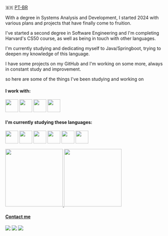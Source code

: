 🇧🇷️ [PT-BR]()

With a degree in Systems Analysis and Development, I started 2024 with various plans and projects that have finally come to fruition. 

I've started a second degree in Software Engineering and I'm completing Harvard's CS50 course, as well as being in touch with other languages.

I'm currently studying and dedicating myself to Java/Springboot, trying to deepen my knowledge of this language. 

I have some projects on my GitHub and I'm working on some more, always in constant study and improvement.


so here are some of the things I've been studying and working on


#### I work with:

<img src="https://cdn.jsdelivr.net/gh/devicons/devicon/icons/python/python-original.svg" width="40" height="40"/> <img src="https://cdn.jsdelivr.net/gh/devicons/devicon@latest/icons/mysql/mysql-original-wordmark.svg" width="40" height="40"/> <img src="https://cdn.jsdelivr.net/gh/devicons/devicon/icons/androidstudio/androidstudio-original.svg" width="40" height="40"/> <img src="https://cdn.jsdelivr.net/gh/devicons/devicon/icons/java/java-original-wordmark.svg" width="40" height="40"/>


#### I'm currently studying these languages:

<img src="https://cdn.jsdelivr.net/gh/devicons/devicon/icons/csharp/csharp-plain.svg" width="40" height="40"/> <img src="https://cdn.jsdelivr.net/gh/devicons/devicon/icons/androidstudio/androidstudio-original.svg" width="40" height="40"/> <img src="https://cdn.jsdelivr.net/gh/devicons/devicon/icons/java/java-original-wordmark.svg" width="40" height="40"/> <img src="https://cdn.jsdelivr.net/gh/devicons/devicon@latest/icons/amazonwebservices/amazonwebservices-original-wordmark.svg" width="40" height="40"/> <img src="https://cdn.jsdelivr.net/gh/devicons/devicon/icons/kotlin/kotlin-original.svg" width="40" height="40"/> <img src="https://cdn.jsdelivr.net/gh/devicons/devicon/icons/go/go-original-wordmark.svg" width="40" height="40"/>


<div>
<a href="https://github.com/iFallenHunt">
<img height="180em" src="https://github-readme-stats.vercel.app/api?username=iFallenHunt&show_icons=true&theme=midnight-purple&include_all_commits=true&rank_icon=github&count_private=true"/>    
<img height="180em" src="https://github-readme-stats.vercel.app/api/top-langs/?username=iFallenHunt&layout=donut&hide=javascript,PHP,Swift&exclude_repo=YoutubeChannel&langs_count=5&theme=midnight-purple"/>

</div>


#### Contact me
 
<div>
<a href="https://instagram.com/slucasxs" target="_blank"><img src="https://img.shields.io/badge/-Instagram-%23E4405F?style=for-the-badge&logo=instagram&logoColor=white" target="_blank"></a>
<a href = "mailto:luksantos.silva@gmail.com"><img src="https://img.shields.io/badge/Gmail-D14836?style=for-the-badge&logo=gmail&logoColor=white" target="_blank"></a>
<a href="https://www.linkedin.com/in/santos-lucas96/" target="_blank"><img src="https://img.shields.io/badge/-LinkedIn-%230077B5?style=for-the-badge&logo=linkedin&logoColor=white" target="_blank"></a>   
</div>
